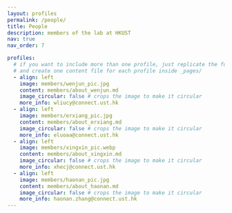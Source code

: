 ```yaml
---
layout: profiles
permalink: /people/
title: People
description: members of the lab at HKUST
nav: true
nav_order: 7

profiles:
  # if you want to include more than one profile, just replicate the following block
  # and create one content file for each profile inside _pages/
  - align: left
    image: members/wenjun_pic.jpg
    content: members/about_wenjun.md
    image_circular: false # crops the image to make it circular
    more_info: wliucy@connect.ust.hk
  - align: left
    image: members/erxiang_pic.jpg
    content: members/about_erxiang.md
    image_circular: false # crops the image to make it circular
    more_info: eluoaa@connect.ust.hk
  - align: left
    image: members/xingxin_pic.webp
    content: members/about_xingxin.md
    image_circular: false # crops the image to make it circular
    more_info: xhecj@connect.ust.hk
  - align: left
    image: members/haonan_pic.jpg
    content: members/about_haonan.md
    image_circular: false # crops the image to make it circular
    more_info: haonan.zhang@connect.ust.hk
---
```

